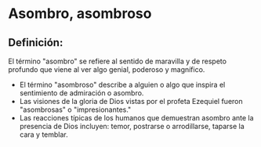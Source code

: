 # Asombro, asombroso

## Definición: 

El término "asombro" se refiere al sentido de maravilla y de respeto profundo que viene al ver algo genial, poderoso y magnífico.

* El término "asombroso" describe a alguien o algo que inspira el sentimiento de admiración o asombro.
* Las visiones de la gloria de Dios vistas por el profeta Ezequiel fueron "asombrosas" o "impresionantes."
* Las reacciones típicas de los humanos que demuestran asombro ante la presencia de Dios incluyen: temor, postrarse o arrodillarse, taparse la cara y temblar.


